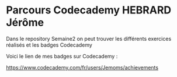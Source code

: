 # Parcours Codecademy HEBRARD Jérôme

Dans le repository Semaine2 on peut trouver les différents exercices réalisés et les badges Codecademy

Voici le lien de mes badges sur Codecademy :

https://www.codecademy.com/fr/users/Jemoms/achievements